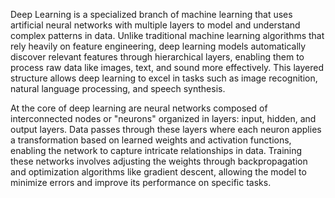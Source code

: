 Deep Learning is a specialized branch of machine learning that uses artificial neural networks with multiple layers to model and understand complex patterns in data. Unlike traditional machine learning algorithms that rely heavily on feature engineering, deep learning models automatically discover relevant features through hierarchical layers, enabling them to process raw data like images, text, and sound more effectively. This layered structure allows deep learning to excel in tasks such as image recognition, natural language processing, and speech synthesis.

At the core of deep learning are neural networks composed of interconnected nodes or "neurons" organized in layers: input, hidden, and output layers. Data passes through these layers where each neuron applies a transformation based on learned weights and activation functions, enabling the network to capture intricate relationships in data. Training these networks involves adjusting the weights through backpropagation and optimization algorithms like gradient descent, allowing the model to minimize errors and improve its performance on specific tasks.

